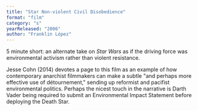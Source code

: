 ```yaml
---
title: "Star Non-violent Civil Disobedience"
format: "film"
category: "s"
yearReleased: "2006"
author: "Franklin López"
---
```

5 minute short: an alternate take on _Star Wars_ as  if the driving force was environmental activism rather than violent resistance.

Jesse Cohn (2014) devotes a  page to this film as an example of how contemporary anarchist filmmakers can  make a subtle "and perhaps more effective use of détournement," sending  up reformist and pacifist environmental politics. Perhaps the nicest touch in  the narrative is Darth Vader being required to submit an Environmental Impact  Statement before deploying the Death Star.
